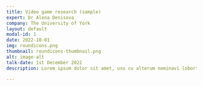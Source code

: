```yaml
---
title: Video game research (sample)
expert: Dr Alena Denisova
company: The University of York
layout: default
modal-id: 1
date: 2022-10-01
img: roundicons.png
thumbnail: roundicons-thumbnail.png
alt: image-alt
talk-date: 1st December 2022
description: Lorem ipsum dolor sit amet, usu cu alterum nominavi lobortis. At duo novum diceret. Tantas apeirian vix et, usu sanctus postulant inciderint ut, populo diceret necessitatibus in vim. Cu eum dicam feugiat noluisse.

---
```

